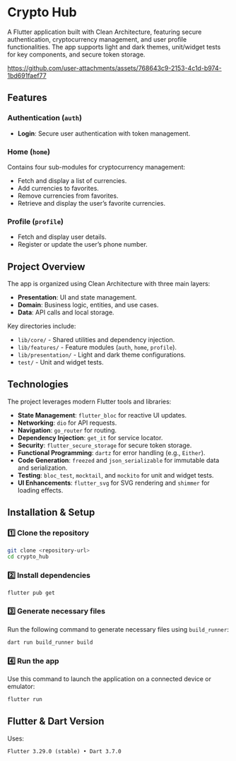 # Crypto Hub

A Flutter application built with Clean Architecture, featuring secure authentication, cryptocurrency management, and user profile functionalities. The app supports light and dark themes, unit/widget tests for key components, and secure token storage.

https://github.com/user-attachments/assets/768643c9-2153-4c1d-b974-1bd691faef77

## Features

### Authentication (`auth`)
- **Login**: Secure user authentication with token management.

### Home (`home`)
Contains four sub-modules for cryptocurrency management:
- Fetch and display a list of currencies.
- Add currencies to favorites.
- Remove currencies from favorites.
- Retrieve and display the user’s favorite currencies.

### Profile (`profile`)
- Fetch and display user details.
- Register or update the user’s phone number.

## Project Overview

The app is organized using Clean Architecture with three main layers:
- **Presentation**: UI and state management.
- **Domain**: Business logic, entities, and use cases.
- **Data**: API calls and local storage.

Key directories include:
- `lib/core/` - Shared utilities and dependency injection.
- `lib/features/` - Feature modules (`auth`, `home`, `profile`).
- `lib/presentation/` - Light and dark theme configurations.
- `test/` - Unit and widget tests.

## Technologies

The project leverages modern Flutter tools and libraries:
- **State Management**: `flutter_bloc` for reactive UI updates.
- **Networking**: `dio` for API requests.
- **Navigation**: `go_router` for routing.
- **Dependency Injection**: `get_it` for service locator.
- **Security**: `flutter_secure_storage` for secure token storage.
- **Functional Programming**: `dartz` for error handling (e.g., `Either`).
- **Code Generation**: `freezed` and `json_serializable` for immutable data and serialization.
- **Testing**: `bloc_test`, `mocktail`, and `mockito` for unit and widget tests.
- **UI Enhancements**: `flutter_svg` for SVG rendering and `shimmer` for loading effects.

## Installation & Setup

### 1️⃣ Clone the repository
```sh
git clone <repository-url>
cd crypto_hub
```

### 2️⃣ Install dependencies
```sh
flutter pub get
```

### 3️⃣ Generate necessary files
Run the following command to generate necessary files using `build_runner`:
```sh
dart run build_runner build
```

### 4️⃣ Run the app
Use this command to launch the application on a connected device or emulator:
```sh
flutter run
```

## Flutter & Dart Version
Uses:
```plaintext
Flutter 3.29.0 (stable) • Dart 3.7.0
